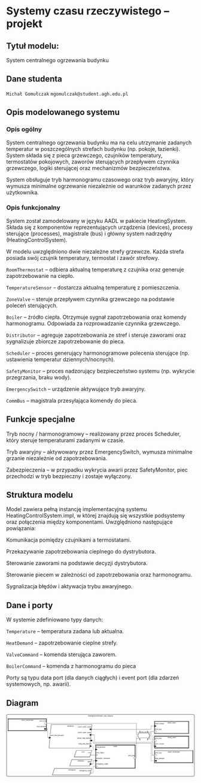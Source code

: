 # Systemy czasu rzeczywistego – projekt

## Tytuł modelu:

System centralnego ogrzewania budynku

## Dane studenta
`Michał Gomułczak`
`mgomulczak@student.agh.edu.pl`

## Opis modelowanego systemu

### Opis ogólny

System centralnego ogrzewania budynku ma na celu utrzymanie zadanych temperatur w poszczególnych strefach budynku (np. pokoje, łazienki). System składa się z pieca grzewczego, czujników temperatury, termostatów pokojowych, zaworów sterujących przepływem czynnika grzewczego, logiki sterującej oraz mechanizmów bezpieczeństwa.

System obsługuje tryb harmonogramu czasowego oraz tryb awaryjny, który wymusza minimalne ogrzewanie niezależnie od warunków zadanych przez użytkownika.

### Opis funkcjonalny

System został zamodelowany w języku AADL w pakiecie HeatingSystem. Składa się z komponentów reprezentujących urządzenia (devices), procesy sterujące (processes), magistrale (bus) i główny system nadrzędny (HeatingControlSystem).

W modelu uwzględniono dwie niezależne strefy grzewcze. Każda strefa posiada swój czujnik temperatury, termostat i zawór strefowy.

`RoomThermostat` – odbiera aktualną temperaturę z czujnika oraz generuje zapotrzebowanie na ciepło.

`TemperatureSensor` – dostarcza aktualną temperaturę z pomieszczenia.

`ZoneValve` – steruje przepływem czynnika grzewczego na podstawie poleceń sterujących.

`Boiler` – źródło ciepła. Otrzymuje sygnał zapotrzebowania oraz komendy harmonogramu. Odpowiada za rozprowadzanie czynnika grzewczego.

`Distributor` – agreguje zapotrzebowania ze stref i steruje zaworami oraz sygnalizuje zbiorcze zapotrzebowanie do pieca.

`Scheduler` – proces generujący harmonogramowe polecenia sterujące (np. ustawienia temperatur dziennych/nocnych).

`SafetyMonitor` – proces nadzorujący bezpieczeństwo systemu (np. wykrycie przegrzania, braku wody).

`EmergencySwitch` – urządzenie aktywujące tryb awaryjny.

`CommBus` – magistrala przesyłająca komendy do pieca.

## Funkcje specjalne

Tryb nocny / harmonogramowy – realizowany przez proces Scheduler, który steruje temperaturami zadanymi w czasie.

Tryb awaryjny – aktywowany przez EmergencySwitch, wymusza minimalne grzanie niezależnie od zapotrzebowania.

Zabezpieczenia – w przypadku wykrycia awarii przez SafetyMonitor, piec przechodzi w tryb bezpieczny i zostaje wyłączony.

## Struktura modelu

Model zawiera pełną instancję implementacyjną systemu HeatingControlSystem.impl, w której znajdują się wszystkie podsystemy oraz połączenia między komponentami. Uwzględniono następujące powiązania:

Komunikacja pomiędzy czujnikami a termostatami.

Przekazywanie zapotrzebowania cieplnego do dystrybutora.

Sterowanie zaworami na podstawie decyzji dystrybutora.

Sterowanie piecem w zależności od zapotrzebowania oraz harmonogramu.

Sygnalizacja błędów i aktywacja trybu awaryjnego.

## Dane i porty

W systemie zdefiniowano typy danych:

`Temperature` – temperatura zadana lub aktualna.

`HeatDemand` – zapotrzebowanie cieplne strefy.

`ValveCommand` – komenda sterująca zaworem.

`BoilerCommand` – komenda z harmonogramu do pieca

Porty są typu data port (dla danych ciągłych) i event port (dla zdarzeń systemowych, np. awarii).

## Diagram
![diagram](diagram.svg)
